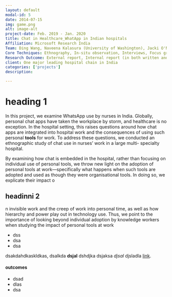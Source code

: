 ```yaml
---
layout: default
modal-id: 5
date: 2014-07-15
img: game.png
alt: image-alt
project-date: Feb. 2019 - Jan. 2020
title: Chat in Healthcare_WhatApp in Indian hospitals
Affiliation: Microsoft Research India
Team: Ding Wang, Naveena Kalasura (University of Washington), Jacki O'Neill
Core Techniques: Ethnography, In-situ observation, Interviews, Focus group, Thematic analysis
Research Outcome: External report, Internal report (in both written and presentation formats) and research paper (Making Chat at Home in the Hospital CHI 2020)
client: One major leading hospital chain in India
categories: ['projects']
description: 

---
```


# heading 1

In this project, we examine WhatsApp use by nurses in India. Globally, personal chat apps have taken the workplace by storm, and healthcare is no exception. In the hospital setting, this raises questions around how chat apps are integrated into hospital work and the consequences of using such personal **tools** for work. To address these questions, we conducted an ethnographic study of chat use in nurses’ work in a large multi- specialty hospital. 

By examining how chat is embedded in the hospital, rather than focusing on individual use of personal tools, we throw new light on the adoption of personal tools at work—specifically what happens when such tools are adopted and used as though they were organisational tools. In doing so, we explicate their impact o

## headinni 2
n invisible work and the creep of work into personal time, as well as how hierarchy and power play out in technology use. Thus, we point to the importance of looking beyond individual adoption by knowledge workers when studying the impact of personal tools at work
- dss
- dsa
- dsa

dsakdahdkaskldkas, dsalkda **dsjal** dshdjka dsjaksa *djsal* djsladla [link](https://www.markdownguide.org/basic-syntax/).

#### outcomes
- dsad
- dlas
- dsa

